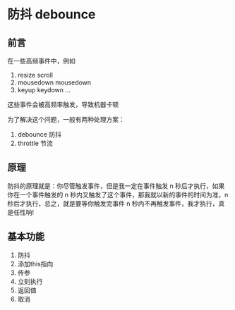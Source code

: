 # 防抖 debounce

## 前言

在一些高频事件中，例如

1. resize scroll
2. mousedown mousedown
3. keyup keydown
    ...

这些事件会被高频率触发，导致机器卡顿

为了解决这个问题，一般有两种处理方案：

1. debounce 防抖
2. throttle 节流

## 原理

防抖的原理就是：你尽管触发事件，但是我一定在事件触发 n 秒后才执行，如果你在一个事件触发的 n 秒内又触发了这个事件，那我就以新的事件的时间为准，n 秒后才执行，总之，就是要等你触发完事件 n 秒内不再触发事件，我才执行，真是任性呐!

## 基本功能

1. 防抖
2. 添加this指向
3. 传参
4. 立刻执行
5. 返回值
6. 取消
